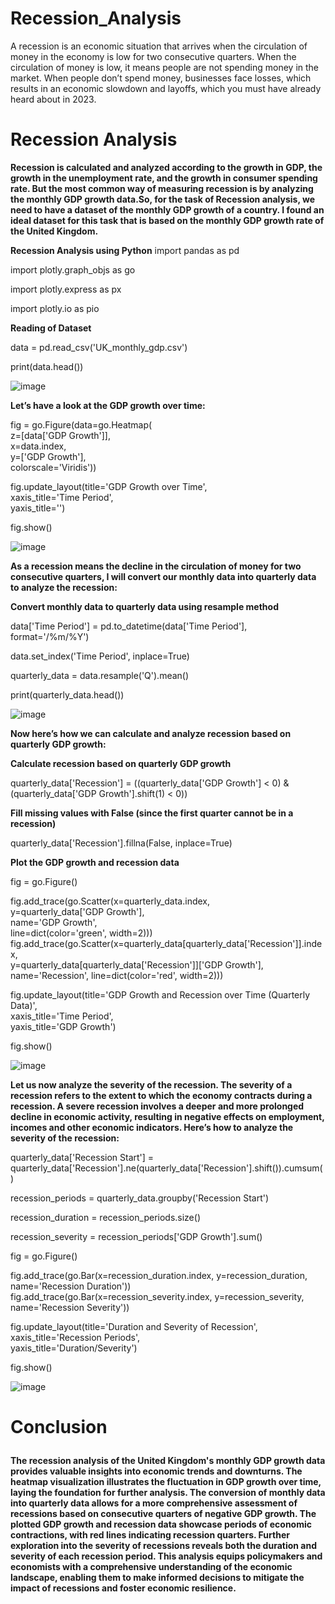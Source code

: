 # Recession_Analysis
A recession is an economic situation that arrives when the circulation of money in the economy is low for two consecutive quarters. When the circulation of money is low, it means people are not spending money in the market. When people don’t spend money, businesses face losses, which results in an economic slowdown and layoffs, which you must have already heard about in 2023.

# Recession Analysis
**Recession is calculated and analyzed according to the growth in GDP, the growth in the unemployment rate, and the growth in consumer spending rate. But the most common way of measuring recession is by analyzing the monthly GDP growth data.So, for the task of Recession analysis, we need to have a dataset of the monthly GDP growth of a country. I found an ideal dataset for this task that is based on the monthly GDP growth rate of the United Kingdom.**

**Recession Analysis using Python**
import pandas as pd  </p>
import plotly.graph_objs as go </p>
import plotly.express as px  </p>
import plotly.io as pio </p>

**Reading of Dataset**

data = pd.read_csv('UK_monthly_gdp.csv')  </p>
print(data.head())   </p>

![image](https://github.com/KalyanKumarBhogi/Recession_Analysis/assets/144279085/1c197f24-8de0-4599-aa6d-67af197abe5a)

**Let’s have a look at the GDP growth over time:** 

fig = go.Figure(data=go.Heatmap(   
                   z=[data['GDP Growth']],   
                   x=data.index,                   
                   y=['GDP Growth'],    
                   colorscale='Viridis'))   </p>

fig.update_layout(title='GDP Growth over Time',  
                  xaxis_title='Time Period',   
                  yaxis_title='')    

fig.show()   </p>

![image](https://github.com/KalyanKumarBhogi/Recession_Analysis/assets/144279085/124001f8-5775-449a-85e9-f925645a9a79)

**As a recession means the decline in the circulation of money for two consecutive quarters, I will convert our monthly data into quarterly data to analyze the recession:**  </p>

**Convert monthly data to quarterly data using resample method**   </p>
data['Time Period'] = pd.to_datetime(data['Time Period'], format='/%m/%Y')  </p>
data.set_index('Time Period', inplace=True)  </p>
quarterly_data = data.resample('Q').mean()  </p>
print(quarterly_data.head())   </p>
![image](https://github.com/KalyanKumarBhogi/Recession_Analysis/assets/144279085/267c0c0b-3571-4b43-b71a-8a1985752d7f)

**Now here’s how we can calculate and analyze recession based on quarterly GDP growth:**  </p>

**Calculate recession based on quarterly GDP growth**     </p>
quarterly_data['Recession'] = ((quarterly_data['GDP Growth'] < 0) & (quarterly_data['GDP Growth'].shift(1) < 0))   </p>

**Fill missing values with False (since the first quarter cannot be in a recession)**   </p>
quarterly_data['Recession'].fillna(False, inplace=True)    </p>

**Plot the GDP growth and recession data**   </p>
fig = go.Figure()     </p>
fig.add_trace(go.Scatter(x=quarterly_data.index,            
                         y=quarterly_data['GDP Growth'],           
                         name='GDP Growth',           
                         line=dict(color='green', width=2)))            
fig.add_trace(go.Scatter(x=quarterly_data[quarterly_data['Recession']].index,        
                         y=quarterly_data[quarterly_data['Recession']]['GDP Growth'],  
                         name='Recession', line=dict(color='red', width=2)))       

fig.update_layout(title='GDP Growth and Recession over Time (Quarterly Data)',            
                  xaxis_title='Time Period',                
                  yaxis_title='GDP Growth')         

fig.show() </p>

![image](https://github.com/KalyanKumarBhogi/Recession_Analysis/assets/144279085/b6691403-68c0-4896-84a4-6a09d003491f)


**Let us now analyze the severity of the recession. The severity of a recession refers to the extent to which the economy contracts during a recession. A severe recession involves a deeper and more prolonged decline in economic activity, resulting in negative effects on employment, incomes and other economic indicators. Here’s how to analyze the severity of the recession:** </p>
quarterly_data['Recession Start'] = quarterly_data['Recession'].ne(quarterly_data['Recession'].shift()).cumsum()      </p>
recession_periods = quarterly_data.groupby('Recession Start')         </p>
recession_duration = recession_periods.size()        </p>
recession_severity = recession_periods['GDP Growth'].sum()       </p>

fig = go.Figure()             </p>
fig.add_trace(go.Bar(x=recession_duration.index, y=recession_duration,           
                     name='Recession Duration'))                
fig.add_trace(go.Bar(x=recession_severity.index, y=recession_severity,      
                     name='Recession Severity'))         

fig.update_layout(title='Duration and Severity of Recession',         
                  xaxis_title='Recession Periods',              
                  yaxis_title='Duration/Severity')     

fig.show()           </p>

![image](https://github.com/KalyanKumarBhogi/Recession_Analysis/assets/144279085/3168f73d-50b7-45e2-8cca-5e309c8fed08)

# Conclusion    </p>
**The recession analysis of the United Kingdom's monthly GDP growth data provides valuable insights into economic trends and downturns. The heatmap visualization illustrates the fluctuation in GDP growth over time, laying the foundation for further analysis. The conversion of monthly data into quarterly data allows for a more comprehensive assessment of recessions based on consecutive quarters of negative GDP growth. The plotted GDP growth and recession data showcase periods of economic contractions, with red lines indicating recession quarters. Further exploration into the severity of recessions reveals both the duration and severity of each recession period. This analysis equips policymakers and economists with a comprehensive understanding of the economic landscape, enabling them to make informed decisions to mitigate the impact of recessions and foster economic resilience.**
